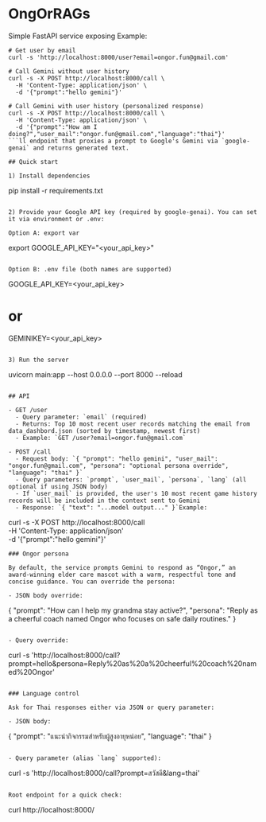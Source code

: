 # OngOrRAGs

Simple FastAPI service exposing Example:

```
# Get user by email
curl -s 'http://localhost:8000/user?email=ongor.fun@gmail.com'

# Call Gemini without user history
curl -s -X POST http://localhost:8000/call \
  -H 'Content-Type: application/json' \
  -d '{"prompt":"hello gemini"}'

# Call Gemini with user history (personalized response)
curl -s -X POST http://localhost:8000/call \
  -H 'Content-Type: application/json' \
  -d '{"prompt":"How am I doing?","user_mail":"ongor.fun@gmail.com","language":"thai"}'
```ll endpoint that proxies a prompt to Google's Gemini via `google-genai` and returns generated text.

## Quick start

1) Install dependencies

```
pip install -r requirements.txt
```

2) Provide your Google API key (required by google-genai). You can set it via environment or .env:

Option A: export var

```
export GOOGLE_API_KEY="<your_api_key>"
```

Option B: .env file (both names are supported)

```
GOOGLE_API_KEY=<your_api_key>
# or
GEMINIKEY=<your_api_key>
```

3) Run the server

```
uvicorn main:app --host 0.0.0.0 --port 8000 --reload
```

## API

- GET /user
  - Query parameter: `email` (required)
  - Returns: Top 10 most recent user records matching the email from data_dashbord.json (sorted by timestamp, newest first)
  - Example: `GET /user?email=ongor.fun@gmail.com`

- POST /call
  - Request body: `{ "prompt": "hello gemini", "user_mail": "ongor.fun@gmail.com", "persona": "optional persona override", "language": "thai" }`
  - Query parameters: `prompt`, `user_mail`, `persona`, `lang` (all optional if using JSON body)
  - If `user_mail` is provided, the user's 10 most recent game history records will be included in the context sent to Gemini
  - Response: `{ "text": "...model output..." }`Example:

```
curl -s -X POST http://localhost:8000/call \
	-H 'Content-Type: application/json' \
		-d '{"prompt":"hello gemini"}'
```
### Ongor persona

By default, the service prompts Gemini to respond as “Ongor,” an award‑winning elder care mascot with a warm, respectful tone and concise guidance. You can override the persona:

- JSON body override:

```
{
	"prompt": "How can I help my grandma stay active?",
	"persona": "Reply as a cheerful coach named Ongor who focuses on safe daily routines."
}
```

- Query override:

```
curl -s 'http://localhost:8000/call?prompt=hello&persona=Reply%20as%20a%20cheerful%20coach%20named%20Ongor'
```

### Language control

Ask for Thai responses either via JSON or query parameter:

- JSON body:

```
{
	"prompt": "แนะนำกิจกรรมสำหรับผู้สูงอายุหน่อย",
	"language": "thai"
}
```

- Query parameter (alias `lang` supported):

```
curl -s 'http://localhost:8000/call?prompt=สวัสดี&lang=thai'
```

Root endpoint for a quick check:

```
curl http://localhost:8000/
```